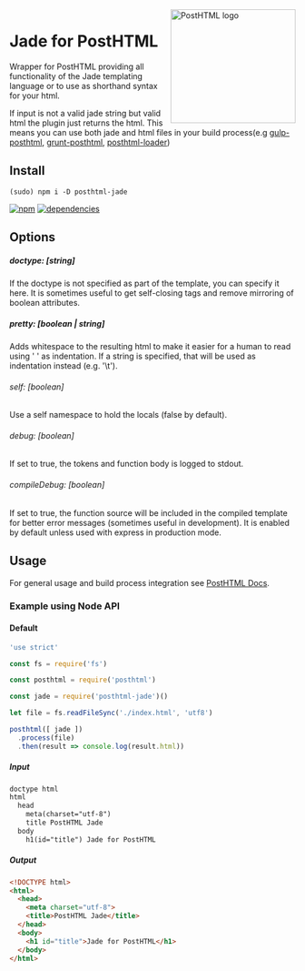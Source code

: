 <img align="right" width="220" height="200" title="PostHTML logo" src="http://posthtml.github.io/posthtml/logo.svg">

# Jade for PostHTML

Wrapper for PostHTML providing all functionality of the Jade templating  language or to use as shorthand syntax for your html.

If input is not a valid jade string but valid html the plugin just returns the html. This means you can use both jade and html files in your build process(e.g [gulp-posthtml](https://github.com/posthtml/posthtml), [grunt-posthtml](https://github.com/TCotton/grunt-posthtml), [posthtml-loader](https://github.com/michael-ciniawsky/posthtml-loader))

## Install
```
(sudo) npm i -D posthtml-jade
```
[![npm](https://badge.fury.io/js/posthtml-jade.svg)](https://badge.fury.io/js/posthtml-jade) [![dependencies](https://david-dm.org/michael-ciniawsky/posthtml-jade.svg)](https://david-dm.org/michael-ciniawsky/posthtml-jade)

## Options

##### doctype: [string]

If the doctype is not specified as part of the template, you can specify it here. It is sometimes useful to get self-closing tags and remove mirroring of boolean attributes.

##### pretty: [boolean | string]

Adds whitespace to the resulting html to make it easier for a human to read using '  ' as indentation. If a string is specified, that will be used as indentation instead (e.g. '\t').

###### self: [boolean]

Use a self namespace to hold the locals (false by default).

###### debug: [boolean]

If set to true, the tokens and function body is logged to stdout.

###### compileDebug: [boolean]

If set to true, the function source will be included in the compiled template for better error messages (sometimes useful in development). It is enabled by default unless used with express in production mode.

## Usage
For general usage and build process integration see [PostHTML Docs](https://github.com/posthtml/posthtml#usage).

### Example using Node API
#### Default
```js
'use strict'

const fs = require('fs')

const posthtml = require('posthtml')

const jade = require('posthtml-jade')()

let file = fs.readFileSync('./index.html', 'utf8')

posthtml([ jade ])
  .process(file)
  .then(result => console.log(result.html))
```
##### Input
```html
doctype html
html
  head
    meta(charset="utf-8")
    title PostHTML Jade
  body
    h1(id="title") Jade for PostHTML
```
##### Output
```html
<!DOCTYPE html>
<html>
  <head>
    <meta charset="utf-8">
    <title>PostHTML Jade</title>
  </head>
  <body>
    <h1 id="title">Jade for PostHTML</h1>
  </body>
</html>
```
